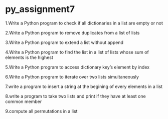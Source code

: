 # py_assignment7

1.Write a Python program to check if all dictionaries in a list are empty or not

2.Write a Python program to remove duplicates from a list of lists

3.Write a Python program to extend a list without append

4.Write a Python program to find the list in a list of lists whose sum of elements is the highest

5.Write a Python program to access dictionary key’s element by index

6.Write a Python program to iterate over two lists simultaneously

7.write a program to insert a string at the begining of every elements in a list

8.write a program to take two lists and print if they have at least one common member

9.compute all permutations in a list
